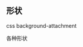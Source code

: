 
## 形状

css background-attachment

各种形状

<CodeDemo :collapse="true">
  <template slot="code-template">
    <<< @/docs/.vuepress/examples/CssSharp.vue?template
  </template>
  <template slot="code-script">
    <<< @/docs/.vuepress/examples/CssSharp.vue?script
  </template>
  <template slot="code-style">
    <<< @/docs/.vuepress/examples/CssSharp.vue?style
  </template>
  <CssSharp slot="demo"/>
</CodeDemo>

